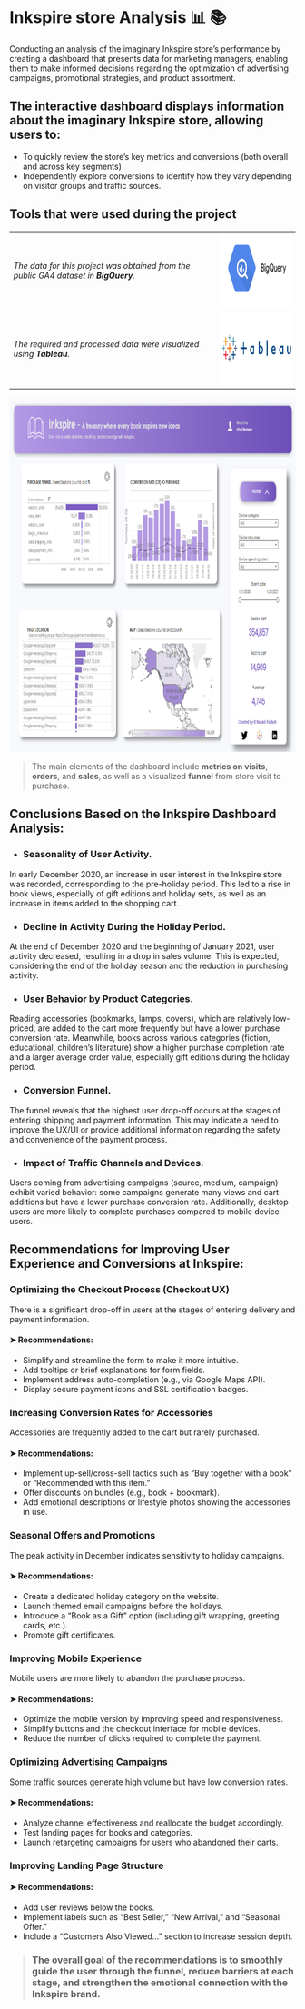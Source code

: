 # Inkspire store Analysis 📊 📚
Conducting an analysis of the imaginary Inkspire store’s performance by creating a dashboard that presents data for marketing managers, enabling them to make informed decisions regarding the optimization of advertising campaigns, promotional strategies, and product assortment.

## The interactive dashboard displays information about the imaginary Inkspire store, allowing users to:
* To quickly review the store’s key metrics and conversions (both overall and across key segments)
* Independently explore conversions to identify how they vary depending on visitor groups and traffic sources.

## Tools that were used during the project

<table>
  <tr>
    <td><em>The data for this project was obtained from the public GA4 dataset in <strong>BigQuery</strong>.</em></td>
    <td><img src="google-bigquery-logo.png" alt="BigQuery Logo" width="200" height="130"/></td>
  </tr>
  <tr>
    <td><em>The required and processed data were visualized using <strong>Tableau</strong>.</em></td>
    <td><img src="Tableau-logo.png" alt="Tableau Logo" width="200" height="130"/></td>
  </tr>
</table>

<img src="dashboard-logo.png" alt="Dashboard Logo" width="1000" height="625"/>

> The main elements of the dashboard include **metrics on visits**, **orders**, and **sales**, as well as a visualized **funnel** from store visit to purchase.

## Conclusions Based on the Inkspire Dashboard Analysis:
* ### Seasonality of User Activity.
In early December 2020, an increase in user interest in the Inkspire store was recorded, corresponding to the pre-holiday period. This led to a rise in book views, especially of gift editions and holiday sets, as well as an increase in items added to the shopping cart.

* ### Decline in Activity During the Holiday Period.
At the end of December 2020 and the beginning of January 2021, user activity decreased, resulting in a drop in sales volume. This is expected, considering the end of the holiday season and the reduction in purchasing activity.

* ### User Behavior by Product Categories.
Reading accessories (bookmarks, lamps, covers), which are relatively low-priced, are added to the cart more frequently but have a lower purchase conversion rate. Meanwhile, books across various categories (fiction, educational, children’s literature) show a higher purchase completion rate and a larger average order value, especially gift editions during the holiday period.

* ### Conversion Funnel.
The funnel reveals that the highest user drop-off occurs at the stages of entering shipping and payment information. This may indicate a need to improve the UX/UI or provide additional information regarding the safety and convenience of the payment process.

* ### Impact of Traffic Channels and Devices.
Users coming from advertising campaigns (source, medium, campaign) exhibit varied behavior: some campaigns generate many views and cart additions but have a lower purchase conversion rate. Additionally, desktop users are more likely to complete purchases compared to mobile device users.

## Recommendations for Improving User Experience and Conversions at Inkspire:

### Optimizing the Checkout Process (Checkout UX)
There is a significant drop-off in users at the stages of entering delivery and payment  information.
#### ➤ Recommendations:
* Simplify and streamline the form to make it more intuitive.
* Add tooltips or brief explanations for form fields.
* Implement address auto-completion (e.g., via Google Maps API).
* Display secure payment icons and SSL certification badges.

### Increasing Conversion Rates for Accessories
Accessories are frequently added to the cart but rarely purchased.
#### ➤ Recommendations:
* Implement up-sell/cross-sell tactics such as “Buy together with a book” or “Recommended with this item.”
* Offer discounts on bundles (e.g., book + bookmark).
* Add emotional descriptions or lifestyle photos showing the accessories in use.

### Seasonal Offers and Promotions
The peak activity in December indicates sensitivity to holiday campaigns.
#### ➤ Recommendations:
* Create a dedicated holiday category on the website.
* Launch themed email campaigns before the holidays.
* Introduce a “Book as a Gift” option (including gift wrapping, greeting cards, etc.).
* Promote gift certificates.

### Improving Mobile Experience
Mobile users are more likely to abandon the purchase process.
#### ➤ Recommendations:
* Optimize the mobile version by improving speed and responsiveness.
* Simplify buttons and the checkout interface for mobile devices.
* Reduce the number of clicks required to complete the payment.

### Optimizing Advertising Campaigns
Some traffic sources generate high volume but have low conversion rates.
#### ➤ Recommendations:
* Analyze channel effectiveness and reallocate the budget accordingly.
* Test landing pages for books and categories.
* Launch retargeting campaigns for users who abandoned their carts.

### Improving Landing Page Structure
#### ➤ Recommendations:
* Add user reviews below the books.
* Implement labels such as “Best Seller,” “New Arrival,” and “Seasonal Offer.”
* Include a “Customers Also Viewed...” section to increase session depth.

> ### The overall goal of the recommendations is to smoothly guide the user through the funnel, reduce barriers at each stage, and strengthen the emotional connection with the Inkspire brand.
